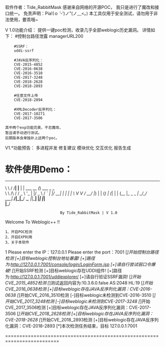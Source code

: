 软件作者：Tide_RabbitMask
感谢来自网络的开源POC，
我只是进行了魔改和接口统一。
免责声明：Pia!(ｏ ‵-′)ノ”(ノ﹏<。)
本工具仅用于安全测试，请勿用于非法使用，要乖哦~
        
V 1.0功能介绍：
提供一键poc检测，收录几乎全部weblogic历史漏洞。
详情如下：
	#控制台路径泄露
        managerURL200  
        
        #SSRF：
        uddi-ssrf       
        
        #JAVA反序列化：
        CVE-2015-4852  
        CVE-2016-0638  
        CVE-2016-3510   
        CVE-2017-3248   
        CVE-2018-2628 
        CVE-2018-2893   
        
        #任意文件上传
        CVE-2018-2894   
        
        #XMLDecoder反序列化：
        CVE-2017-10271 
        CVE-2017-3506
	
	其中两个exp功能完美，不忍魔改，
	暂且请手动进行测试。
	后期版本会单独补上这两个poc。
	
V1.*功能预告：
        多进程并发
        修复建议
        模块优化
        交互优化 
        报告生成	
	
软件使用Demo：   
=========================================================================
__        __   _     _             _                    
\ \      / /__| |__ | | ___   __ _(_) ___     _     _   
 \ \ /\ / / _ \ '_ \| |/ _ \ / _` | |/ __|  _| |_ _| |_ 
  \ V  V /  __/ |_) | | (_) | (_| | | (__  |_   _ _   _|
   \_/\_/ \___|_.__/|_|\___/ \__, |_|\___|   |_|   |_|  
                             |___/    
                             
                             By Tide_RabbitMask | V 1.0 

Welcome To Weblogic++ !!

    1、开启POC检测
    2、开启EXP利用
    3、关于本软件

1
Please enter the IP：127.0.0.1
Please enter the port：7001
[*]开始控制台路径检测
[+]目标weblogic控制台地址暴露!
[+]路径为:http://127.0.0.1:7001/console/login/LoginForm.jsp
[+]请自行尝试弱口令爆破!
[*]开始SSRF检测
[+]目标weblogic存在UDDI组件!
[+]路径为:http://127.0.0.1:7001/uddiexplorer/
[+]请自行验证SSRF漏洞!
[*]开始CVE_2015_4852检测
[*]测试返回内容为:10.3.6.0.false
AS:2048
HL:19
[*]开始CVE_2016_0638检测
[+]目标weblogic存在JAVA反序列化漏洞：CVE-2016-0638
[*]开始CVE_2016_3510检测
[-]目标weblogic未检测到CVE-2016-3510
[*]开始CVE_2017_3248检测
[-]目标weblogic未检测到CVE-2017-3248
[*]开始CVE_2017_3506检测
[+]目标weblogic存在JAVA反序列化漏洞：CVE-2017-3506
[*]开始CVE_2018_2628检测
[+]目标weblogic存在JAVA反序列化漏洞：CVE-2018-2628
[*]开始CVE_2018_2893检测
[+]目标weblogic存在JAVA反序列化漏洞：CVE-2018-2893
[*]本次检测任务结束，目标 127.0.0.1:7001

=========================================================================
